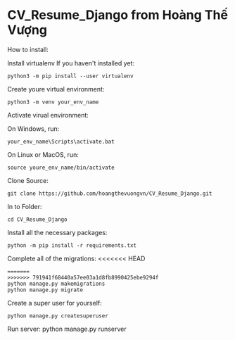 # CV_Resume_Django from Hoàng Thế Vượng

How to install:

Install virtualenv If you haven't installed yet:

```
python3 -m pip install --user virtualenv
```

Create youre virtual environment:

```
python3 -m venv your_env_name
```
Activate virual environment:

On Windows, run:
```
your_env_name\Scripts\activate.bat
```
On Linux or MacOS, run:
```
source youre_env_name/bin/activate
```

Clone Source:
```
git clone https://github.com/hoangthevuongvn/CV_Resume_Django.git
```
In to Folder:
```
cd CV_Resume_Django
```
Install all the necessary packages:
```
python -m pip install -r requirements.txt
```
Complete all of the migrations:
<<<<<<< HEAD

```
=======
>>>>>>> 791941f68440a57ee03a1d8fb8990425ebe9294f
python manage.py makemigrations
python manage.py migrate
```
Create a super user for yourself:
```
python manage.py createsuperuser
```

Run server:
python manage.py runserver











